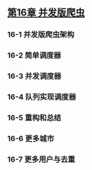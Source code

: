 ## [第16章 并发版爬虫](./docs/16_并发版爬虫.md)
### 16-1 并发版爬虫架构
### 16-2 简单调度器
### 16-3 并发调度器
### 16-4 队列实现调度器
### 16-5 重构和总结
### 16-6 更多城市
### 16-7 更多用户与去重
